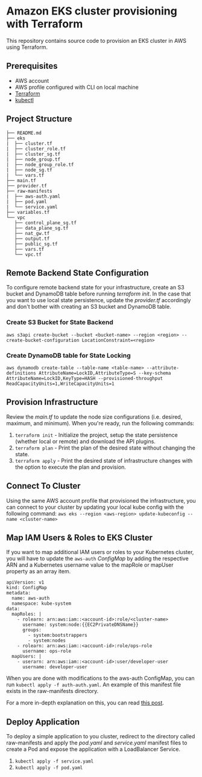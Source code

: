 # Amazon EKS cluster provisioning with Terraform
This repository contains source code to provision an EKS cluster in AWS using Terraform. 

## Prerequisites
* AWS account
* AWS profile configured with CLI on local machine
* [Terraform](https://www.terraform.io/)
* [kubectl](https://kubernetes.io/docs/tasks/tools/)

## Project Structure

```
├── README.md
├── eks
|  ├── cluster.tf
|  ├── cluster_role.tf
|  ├── cluster_sg.tf
|  ├── node_group.tf
|  ├── node_group_role.tf
|  ├── node_sg.tf
|  └── vars.tf
├── main.tf
├── provider.tf
├── raw-manifests
|  ├── aws-auth.yaml
|  ├── pod.yaml
|  └── service.yaml
├── variables.tf
└── vpc
   ├── control_plane_sg.tf
   ├── data_plane_sg.tf
   ├── nat_gw.tf
   ├── output.tf
   ├── public_sg.tf
   ├── vars.tf
   └── vpc.tf
```

## Remote Backend State Configuration
To configure remote backend state for your infrastructure, create an S3 bucket and DynamoDB table before running *terraform init*. In the case that you want to use local state persistence, update the *provider.tf* accordingly and don't bother with creating an S3 bucket and DynamoDB table.

### Create S3 Bucket for State Backend
```aws s3api create-bucket --bucket <bucket-name> --region <region> --create-bucket-configuration LocationConstraint=<region>```

### Create DynamoDB table for State Locking
```aws dynamodb create-table --table-name <table-name> --attribute-definitions AttributeName=LockID,AttributeType=S --key-schema AttributeName=LockID,KeyType=HASH --provisioned-throughput ReadCapacityUnits=1,WriteCapacityUnits=1```

## Provision Infrastructure
Review the *main.tf* to update the node size configurations (i.e. desired, maximum, and minimum). When you're ready, run the following commands:
1. `terraform init` - Initialize the project, setup the state persistence (whether local or remote) and download the API plugins.
2. `terraform plan` - Print the plan of the desired state without changing the state.
3. `terraform apply` - Print the desired state of infrastructure changes with the option to execute the plan and provision. 

## Connect To Cluster
Using the same AWS account profile that provisioned the infrastructure, you can connect to your cluster by updating your local kube config with the following command:
`aws eks --region <aws-region> update-kubeconfig --name <cluster-name>`

## Map IAM Users & Roles to EKS Cluster
If you want to map additional IAM users or roles to your Kubernetes cluster, you will have to update the `aws-auth` *ConfigMap* by adding the respective ARN and a Kubernetes username value to the mapRole or mapUser property as an array item. 

```
apiVersion: v1
kind: ConfigMap
metadata:
  name: aws-auth
  namespace: kube-system
data:
  mapRoles: |
    - rolearn: arn:aws:iam::<account-id>:role/<cluster-name>
      username: system:node:{{EC2PrivateDNSName}}
      groups:
        - system:bootstrappers
        - system:nodes
    - rolearn: arn:aws:iam::<account-id>:role/ops-role
      username: ops-role
  mapUsers: |
    - userarn: arn:aws:iam::<account-id>:user/developer-user
      username: developer-user
```

When you are done with modifications to the aws-auth ConfigMap, you can run `kubectl apply -f auth-auth.yaml`. An example of this manifest file exists in the raw-manifests directory.

For a more in-depth explanation on this, you can read [this post](https://medium.com/swlh/secure-an-amazon-eks-cluster-with-iam-rbac-b78be0cd95c9).

## Deploy Application
To deploy a simple application to you cluster, redirect to the directory called raw-manifests and apply the *pod.yaml* and *service.yaml* manifest files to create a Pod and expose the application with a LoadBalancer Service. 
1. `kubectl apply -f service.yaml`
2. `kubectl apply -f pod.yaml`
